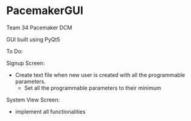 # PacemakerGUI

Team 34 Pacemaker DCM 

GUI built using PyQt5

To Do: 

Signup Screen:
  - Create text file when new user is created with all the programmable parameters.
    - Set all the programmable parameters to their minimum

System View Screen: 
  - implement all functionalities
